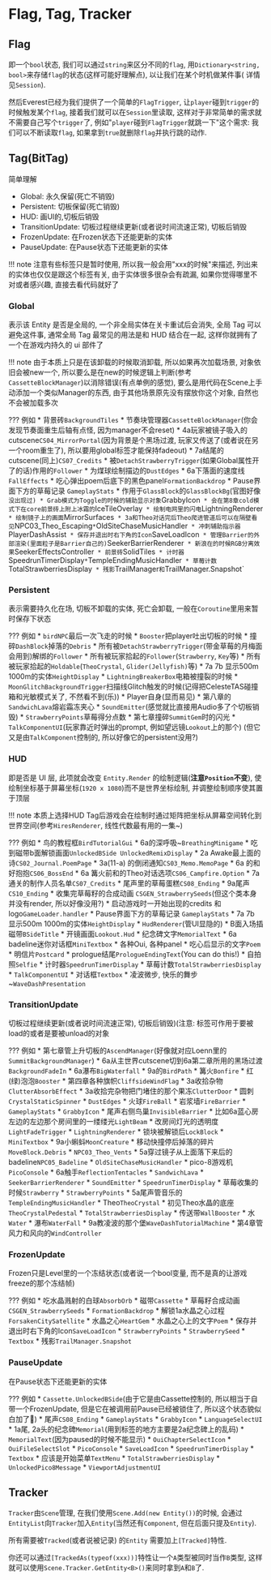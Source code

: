# Flag, Tag, Tracker

## Flag

即一个`bool`状态, 我们可以通过`string`来区分不同的`flag`, 用`Dictionary<string, bool>`来存储`flag`的状态(这样可能好理解点), 以让我们在某个时机做某件事(
详情见`Session`).

然后Everest已经为我们提供了一个简单的`FlagTrigger`, 让`player`碰到`trigger`的时候触发某个`flag`, 接着我们就可以在`Session`里读取,
这样对于非常简单的需求就不需要自己写个`trigger`了, 例如"`player`碰到`FlagTrigger`就跳一下"这个需求: 我们可以不断读取`flag`, 如果拿到`true`就删除`flag`并执行跳的动作.

## Tag(BitTag)

简单理解

* Global: 永久保留(死亡不销毁)
* Persistent: 切板保留(死亡销毁)
* HUD: 画UI的,切板后销毁
* TransitionUpdate: 切板过程继续更新(或者说时间流速正常), 切板后销毁
* FrozenUpdate: 在Frozen状态下还能更新的实体
* PauseUpdate: 在Pause状态下还能更新的实体

!!! note
    注意有些标签只是暂时使用, 所以我一般会用"xxx的时候"来描述, 列出来的实体也仅仅是跟这个标签有关, 由于实体很多很杂会有疏漏, 如果你觉得哪里不对或者感兴趣, 直接去看代码就好了

### Global

表示该 Entity 是否是全局的, 一个非全局实体在关卡重试后会消失, 全局 Tag 可以避免这件事, 通常全局 Tag 最常见的用法是和 HUD 结合在一起, 这样你就拥有了一个在游戏内持久的 ui 部件了

!!! note
    由于本质上只是在该卸载的时候取消卸载, 所以如果再次加载场景, 对象依旧会被new一个, 所以要么是在new的时候逻辑上判断(参考`CassetteBlockManager`)以消除错误(有点单例的感觉), 要么是用代码在Scene上手动添加一个类似Manager的东西, 由于其他场景原先没有摆放你这个对象, 自然也不会被加载多次

??? 例如
    * 背景砖`BackgroundTiles`
    * 节奏块管理器`CassetteBlockManager`(你会发现节奏面重生后轴有点怪, 因为manager不会reset)
    * 4a玩家被镜子吸入的cutscene`CS04_MirrorPortal`(因为背景是个黑场过渡, 玩家又传送了(或者说在另一个room重生了), 所以要用global标签才能保持fadeout)
    * 7a结尾的cutscene(同上)`CS07_Credits`
    * 被`DetachStrawberryTrigger`(如果Global属性开了的话)作用的`Follower`
    * 为煤球绘制描边的`DustEdges`
    * 6a下落面的速度线`FallEffects`
    * 吃心弹出poem后底下的黑色panel`FormationBackdrop`
    * Pause界面下方的草莓记录 `GameplayStats`
    * 作用于`GlassBlock`的`GlassBlockBg`(官图好像`没出现过)
    * Grab模式为Toggle的时候的辅助显示对象`GrabbyIcon`
    * 会在第8章cold模式下在core前景砖上附上冰霜的`IceTileOverlay`
    * 绘制电网里的闪电`LightningRenderer`
    * 绘制镜子上的画面`MirrorSurfaces`
    * 3a和Theo对话完后Theo爬进管道后可以在隔壁看见`NPC03_Theo_Escaping`
    * `OldSiteChaseMusicHandler`
    * 冲刺辅助指示器`PlayerDashAssist`
    * 保存并退出时右下角的Icon`SaveLoadIcon`
    * 管理Barrier的外部渲染(里面粒子是Barrier自己的)`SeekerBarrierRenderer`
    * 新浪在的时候RGB分离效果`SeekerEffectsController`
    * 前景砖`SolidTiles`
    * 计时器`SpeedrunTimerDisplay`
    * `TempleEndingMusicHandler`
    * 草莓计数`TotalStrawberriesDisplay`
    * 残影`TrailManager`和`TrailManager.Snapshot`

### Persistent

表示需要持久化在场, 切板不卸载的实体, 死亡会卸载, 一般在`Coroutine`里用来暂时保存下状态

??? 例如
    * `birdNPC`最后一次飞走的时候
    * `Booster`把player吐出切板的时候
    * 撞碎`DashBlock`掉落的`Debris`
    * 所有被`DetachStrawberryTrigger`(带金草莓的月梅面会用到)解绑的`Follower`
    * 所有被玩家拾起的`Follower`(`Strawberry`, `Key`等)
    * 所有被玩家拾起的`Holdable`(`TheoCrystal`, `Glider(Jellyfish)`等)
    * 7a 7b 显示500m 1000m的实体`HeightDisplay`
    * `LightningBreakerBox`电箱被撞裂的时候
    * `MoonGlitchBackgroundTrigger`扫描线Glitch触发的时候(记得把CelesteTAS碰撞箱和光敏模式关了, 不然看不到(乐))
    * Player自身(显而易见)
    * 第八章的`SandwichLava`熔岩霜冻夹心
    * `SoundEmitter`(感觉就比直接用Audio多了个切板销毁)
    * `StrawberryPoints`草莓得分点数
    * 第七章撞碎`SummitGem`时的闪光
    * `TalkComponentUI`(玩家靠近时弹出的prompt, 例如望远镜`Lookout`上的那个) (但它又是由`TalkComponent`控制的, 所以好像它的persistent没用?)

### HUD

即是否是 UI 层, 此项就会改变 `Entity.Render` 的绘制逻辑(**注意`Position`不变**), 使绘制坐标基于屏幕坐标(`1920 x 1080`)而不是世界坐标绘制, 并调整绘制顺序使其置于顶层

!!! note
    本质上选择HUD Tag后游戏会在绘制时通过矩阵把坐标从屏幕空间转化到世界空间(参考`HiresRenderer`, 线性代数最有用的一集~)

??? 例如
    * 鸟的教程框`BirdTutorialGui`
    * 6a的深呼吸~`BreathingMinigame`
    * 吃到磁带b面解锁画面`UnlockedBSide UnlockedRemixDisplay`
    * 2a Awake最上面的诗`CS02_Journal.PoemPage`
    * 3a(11-a) 的倒闭通知`CS03_Memo.MemoPage`
    * 6a 的和好抱抱`CS06_BossEnd`
    * 6a 篝火前和的Theo对话选项`CS06_Campfire.Option`
    * 7a通关的制作人员名单`CS07_Credits`
    * 尾声里的草莓蛋糕`CS08_Ending`
    * 9a尾声 `CS10_Ending`
    * 收集完草莓籽的合成动画 `CSGEN_StrawberrySeeds`(但这个类本身并没有render, 所以好像没用?)
    * 启动游戏时一开始出现的credits 和 logo`GameLoader.handler`
    * Pause界面下方的草莓记录 `GameplayStats`
    * 7a 7b 显示500m 1000m的实体`HeightDisplay`
    * `HudRenderer`(管UI显隐的)
    * B面入场插磁带`BSideTitle`
    * 开镜画面`Lookout.Hud`
    * 纪念碑文字`MemorialText`
    * 6a badeline迷你对话框`MiniTextbox`
    * 各种Oui, 各种panel
    * 吃心后显示的文字`Poem`
    * 明信片`Postcard`
    * prologue结尾`PrologueEndingText`(You can do this!)
    * 自拍照`Selfie`
    * 计时器`SpeedrunTimerDisplay`
    * 草莓计数`TotalStrawberriesDisplay`
    * `TalkComponentUI`
    * 对话框`Textbox`
    * 凌波微步, 快乐的舞步~`WaveDashPresentation`

### TransitionUpdate

切板过程继续更新(或者说时间流速正常), 切板后销毁)(注意: 标签可作用于要被load的或者是要被unload的对象

??? 例如
    * 第七章管上升切板的`AscendManager`(好像就对应Loenn里的`SummitBackgroundManager`)
    * 6a从主世界cutscene切到6a第二章所用的黑场过渡`BackgroundFadeIn`
    * 6a瀑布`BigWaterfall`
    * 9a的`BirdPath`
    * 篝火`Bonfire`
    * 红(绿)泡泡`Booster`
    * 第四章各种旗帜`CliffsideWindFlag`
    * 3a收拾杂物`ClutterAbsorbEffect`
    * 3a收拾完杂物把门堵住的那个果冻`ClutterDoor`
    * 圆刺`CrystalStaticSpinner`
    * `DustEdges`
    * 火球`FireBall`
    * 岩浆墙`FireBarrier`
    * `GameplayStats`
    * `GrabbyIcon`
    * 尾声右侧鸟巢`InvisibleBarrier`
    * 比如6a蓝心房左边的左边那个房间里的一缕缕光`LightBeam`
    * 改房间灯光的透明度`LightFadeTrigger`
    * `LightningRenderer`
    * 锁块被解锁后`LockBlock`
    * `MiniTextbox`
    * 9a小蝌蚪`MoonCreature`
    * 移动快撞停后掉落的碎片`MoveBlock.Debris`
    * `NPC03_Theo_Vents`
    * 5a穿过镜子从上面落下来后的badeline`NPC05_Badeline`
    * `OldSiteChaseMusicHandler`
    * pico-8游戏机`PicoConsole`
    * 6a触手`ReflectionTentacles`
    * `SandwichLava`
    * `SeekerBarrierRenderer`
    * `SoundEmitter`
    * `SpeedrunTimerDisplay`
    * 草莓收集的时候`Strawberry`
    * `StrawberryPoints`
    * 5a尾声管音乐的`TempleEndingMusicHandler`
    * Theo`TheoCrystal`
    * 初见Theo水晶的底座`TheoCrystalPedestal`
    * `TotalStrawberriesDisplay`
    * 传送带`WallBooster`
    * 水`Water`
    * 瀑布`WaterFall`
    * 9a教凌波的那个堡`WaveDashTutorialMachine`
    * 第4章管风力和风向的`WindController`

### FrozenUpdate

Frozen只是Level里的一个冻结状态(或者说一个bool变量, 而不是真的让游戏freeze的那个冻结帧)

??? 例如
    * 吃水晶溅射的白球`AbsorbOrb`
    * 磁带`Cassette`
    * 草莓籽合成动画`CSGEN_StrawberrySeeds`
    * `FormationBackdrop`
    * 解锁1a水晶之心过程`ForsakenCitySatellite`
    * 水晶之心`HeartGem`
    * 水晶之心上的文字`Poem`
    * 保存并退出时右下角的Icon`SaveLoadIcon`
    * `StrawberryPoints`
    * `StrawberrySeed`
    * `Textbox`
    * 残影`TrailManager.Snapshot`

### PauseUpdate

在Pause状态下还能更新的实体

??? 例如
    * `Cassette.UnlockedBSide`(由于它是由Cassette控制的, 所以相当于自带一个FrozenUpdate, 但是它在被调用前Pause已经被锁住了, 所以这个状态貌似白加了🤔)
    * 尾声`CS08_Ending`
    * `GameplayStats`
    * `GrabbyIcon`
    * `LanguageSelectUI`
    * 1a尾, 2a头的纪念碑`Memorial`(用到标签的地方主要是2a纪念碑上的乱码)
    * `MemorialText`(因为paused的时候不能显示)
    * `OuiChapterSelectIcon`
    * `OuiFileSelectSlot`
    * `PicoConsole`
    * `SaveLoadIcon`
    * `SpeedrunTimerDisplay`
    * `Textbox`
    * 应该是开始菜单`TextMenu`
    * `TotalStrawberriesDisplay`
    * `UnlockedPico8Message`
    * `ViewportAdjustmentUI`

## Tracker

 `Tracker`由`Scene`管理, 在我们使用`Scene.Add(new Entity())`的时候, 会通过`EntityList`向`Tracker`加入`Entity`(当然还有`Component`, 但在后面只提及`Entity`).

 所有需要被`Tracked`(或者说被记录) 的`Entity` 需要加上`[Tracked]`特性.

 你还可以通过`[TrackedAs(typeof(xxx))]`特性让一个`A`类型被同时当作`B`类型, 这样就可以使用`Scene.Tracker.GetEntity<B>()`来同时拿到`A`和`B`了.
